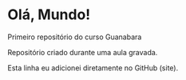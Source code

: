 # Olá, Mundo!
 Primeiro repositório do curso Guanabara

Repositório criado durante uma aula gravada.

Esta linha eu adicionei diretamente no GitHub (site).
